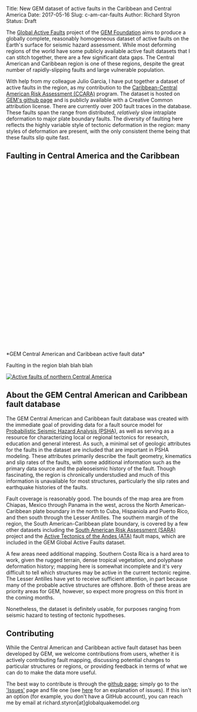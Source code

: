 Title: New GEM dataset of active faults in the Caribbean and Central America
Date: 2017-05-16
Slug: c-am-car-faults
Author: Richard Styron
Status: Draft

The [Global Active Faults][gem-gaf] project of the [GEM Foundation][gem] aims 
to produce a globally complete, reasonably homogeneous dataset of active faults 
on the Earth's surface for seismic hazard assessment. While most deforming 
regions of the world have some publicly available active fault datasets that I 
can stitch together, there are a few significant data gaps. The Central 
American and Caribbean region is one of these regions, despite the great number 
of rapidly-slipping faults and large vulnerable population. 


With help from my colleague Julio Garcia, I have put together a dataset of
active faults in the region, as my contribution to the [Caribbean-Central 
American Risk Assessment (CCARA)][ccara] program. The dataset is hosted on 
[GEM's github page][gem-gh] and is publicly available with a Creative Common 
attribution license. There are currently over 200 fault traces in the database. 
These faults span the range from distributed, *relatively* slow intraplate 
deformation to major plate boundary faults. The diversity of faulting here 
reflects the highly variable style of tectonic deformation in the region: many 
styles of deformation are present, with the only consistent theme being that 
these faults slip quite fast.

## Faulting in Central America and the Caribbean

<script src='https://api.mapbox.com/mapbox.js/v3.1.0/mapbox.js'></script>
<link href='https://api.mapbox.com/mapbox.js/v3.1.0/mapbox.css' rel='stylesheet' />


<div id="mapid" style="width: 800px; height: 500px;"></div>
<script>

  var mymap = L.map('mapid').setView([15., -75.], 4.5);

	L.tileLayer('https://api.tiles.mapbox.com/v4/{id}/{z}/{x}/{y}.png?access_token=pk.eyJ1IjoibWFwYm94IiwiYSI6ImNpejY4NXVycTA2emYycXBndHRqcmZ3N3gifQ.rJcFIG214AriISLbB6B5aw', {
		maxZoom: 18,
		attribution: 'Map data &copy; <a href="http://openstreetmap.org">OpenStreetMap</a> contributors, ' +
			'<a href="http://creativecommons.org/licenses/by-sa/2.0/">CC-BY-SA</a>, ' +
			'Imagery © <a href="http://mapbox.com">Mapbox</a>',
		id: 'mapbox.streets'
	}).addTo(mymap);


  var faultColors = {
    "Normal": "red",
    "Sinistral-Normal": "#b936ff",
    "Normal-Sinistral": "red",
    "Reverse": "black",
    "Anticline": "grey",
    "Sinistral-Reverse": "#b936ff",
    "Blind Thrust": "black",
    "Sinistral": "#b936ff",
    "Reverse-Sinistral": "black",
    "Dextral-Reverse": "blue",
    "Dextral": "blue",
    "Dextral-Normal": "blue",
    "Thrust": "black",
    "Dextral Normal": "blue",
    "Sinistral Normal": "#b936ff",
    "Strike-Slip": "yellow",
    "Reverse strike-slip": "black",
    "Thrust strike-slip": "black",
    "Sinistral-reverse": "#b936ff",
    "Strike-slip": "yellow",
    "Strike-slip thrust": "yellow",
    "Strike-slip reverse": "yellow",
    "Dextral-reverse": "blue",
    "Syncline": "grey",
    "Strike-Slip-Normal": "yellow",
    "Normal-Dextral": "red",
    "Reverse-Dextral": "black",
    "Strike-Slip-Reverse": "yellow",
    "Strike Slip": "yellow",
    "Reverse-Strike-Slip": "black",
    "": "green"
  };

  var faults = L.mapbox.featureLayer()
    .loadURL("https://raw.githubusercontent.com/cossatot/central_am_carib_faults/master/geojson/central_am_caribbean.geojson")
    .on('ready', function() {
      faults.eachLayer(function(layer) {
        var out = [];
        for(key in layer.feature.properties){
          // get tooltip
          if (layer.feature.properties[key] != null){
            out.push(key+": "+layer.feature.properties[key]);
            }
          }
        layer.bindPopup(out.join("<br />"));
        });
      })
    .on('ready', function() {
      faults.eachLayer(function(layer) {
        if (layer.feature.properties.slip_type != null){
        //  layer.feature["marker-color"] = "blue";
        //console.log("slip type \n");
          layer.setStyle({"color": faultColors[layer.feature.properties.slip_type]});
        } else {
        // console.log("no slip type \n")
          //layer.feature["marker-color"] = "green";
          layer.setStyle({"color": "green"});
        };
      });
    })
    .addTo(mymap);


</script>
*GEM Central American and Caribbean active fault data*

Faulting in the region blah blah blah

[![Active faults of northern Central 
America](/images/2017/c_am_fault_map_lo.png)](/images/2017/c_am_fault_map.png)

## About the GEM Central American and Caribbean fault database

The GEM Central American and Caribbean fault database was created with the 
immediate goal of providing data for a fault source model for [Probabilistic 
Seismic Hazard Analysis (PSHA)][psha], as well as serving as a resource for 
characterizing local or regional tectonics for research, education and general 
interest. As such, a minimal set of geologic attributes for the faults in the 
dataset are included that are important in PSHA modeling. These attributes 
primarily describe the fault geometry, kinematics and slip rates of the faults, 
with some additional information such as the primary data source and the 
paleoseismic history of the fault. Though fascinating, the region is 
chronically understudied and much of this information is unavailable for most 
structures, particularly the slip rates and earthquake histories of the faults.

Fault coverage is reasonably good. The bounds of the map area are from Chiapas, 
Mexico through Panama in the west, across the North American-Caribbean plate 
boundary in the north to Cuba, Hispaniola and Puerto Rico, and then south 
through the Lesser Antilles. The southern margin of the region, the South 
American-Caribbean plate boundary, is covered by a few other datasets including 
the [South American Risk Assessment (SARA)][SARA] project and the [Active 
Tectonics of the Andes (ATA)][ata] fault maps, which are included in the GEM 
Global Active Faults dataset.

A few areas need additional mapping. Southern Costa Rica is a hard area to 
work, given the rugged terrain, dense tropical vegetation, and polyphase 
deformation history; mapping here is somewhat incomplete and it's very 
difficult to tell which structures may be active in the current tectonic 
regime. The Lesser Antilles have yet to receive sufficient attention, in part 
because many of the probable active structures are offshore. Both of these 
areas are priority areas for GEM, however, so expect more progress on this 
front in the coming months.

Nonetheless, the dataset is definitely usable, for purposes ranging from 
seismic hazard to testing of tectonic hypotheses.

## Contributing

While the Central American and Caribbean active fault dataset has been 
developed by GEM, we welcome contributions from users, whether it is actively 
contributing fault mapping, discussing potential changes to particular 
structures or regions, or providing feedback in terms of what we can do to make 
the data more useful.

The best way to contribute is through the [github page][gem-gh]; simply go to 
the ['Issues'][cam-issues] page and file one (see [here][gh-issues] for an 
explanation of issues). If this isn't an option (for example, you don't have a 
GitHub account), you can reach me by email at 
richard.styron[at]globalquakemodel.org



[gem]: www.globalquakemodel.org
[gem-gh]: github.com/cossatot/central_am_carib_faults
[psha]: http://www.earthquakes.bgs.ac.uk/hazard/haz_guide/psha.html
[gem-gaf]: https://www.globalquakemodel.org/what/seismic-hazard/active-faults-database/

[SARA]: https://www.globalquakemodel.org/what/regions/south-america/
[ata]: https://github.com/ActiveTectonicsAndes/ATA
[ccara]: https://www.globalquakemodel.org/what/regions/caribbean_c_america/
[gh-issues]: https://guides.github.com/features/issues/
[cam-issues]: https://github.com/cossatot/central_am_carib_faults/issues
[rs]: mailto:richard.styron@globalquakemodel.org
